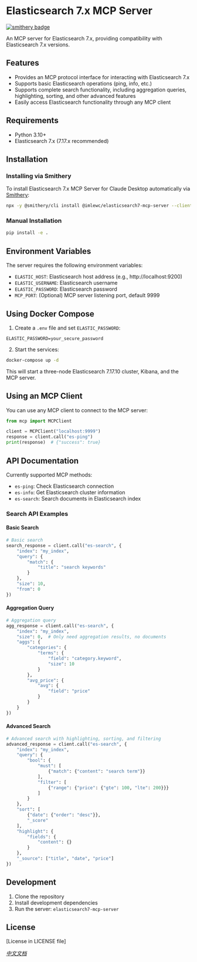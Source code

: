# Elasticsearch 7.x MCP Server

[![smithery badge](https://smithery.ai/badge/@imlewc/elasticsearch7-mcp-server)](https://smithery.ai/server/@imlewc/elasticsearch7-mcp-server)

An MCP server for Elasticsearch 7.x, providing compatibility with Elasticsearch 7.x versions.

## Features

- Provides an MCP protocol interface for interacting with Elasticsearch 7.x
- Supports basic Elasticsearch operations (ping, info, etc.)
- Supports complete search functionality, including aggregation queries, highlighting, sorting, and other advanced features
- Easily access Elasticsearch functionality through any MCP client

## Requirements

- Python 3.10+
- Elasticsearch 7.x (7.17.x recommended)

## Installation

### Installing via Smithery

To install Elasticsearch 7.x MCP Server for Claude Desktop automatically via [Smithery](https://smithery.ai/server/@imlewc/elasticsearch7-mcp-server):

```bash
npx -y @smithery/cli install @imlewc/elasticsearch7-mcp-server --client claude
```

### Manual Installation
```bash
pip install -e .
```

## Environment Variables

The server requires the following environment variables:

- `ELASTIC_HOST`: Elasticsearch host address (e.g., http://localhost:9200)
- `ELASTIC_USERNAME`: Elasticsearch username
- `ELASTIC_PASSWORD`: Elasticsearch password
- `MCP_PORT`: (Optional) MCP server listening port, default 9999

## Using Docker Compose

1. Create a `.env` file and set `ELASTIC_PASSWORD`:

```
ELASTIC_PASSWORD=your_secure_password
```

2. Start the services:

```bash
docker-compose up -d
```

This will start a three-node Elasticsearch 7.17.10 cluster, Kibana, and the MCP server.

## Using an MCP Client

You can use any MCP client to connect to the MCP server:

```python
from mcp import MCPClient

client = MCPClient("localhost:9999")
response = client.call("es-ping")
print(response)  # {"success": true}
```

## API Documentation

Currently supported MCP methods:

- `es-ping`: Check Elasticsearch connection
- `es-info`: Get Elasticsearch cluster information
- `es-search`: Search documents in Elasticsearch index

### Search API Examples

#### Basic Search
```python
# Basic search
search_response = client.call("es-search", {
    "index": "my_index",
    "query": {
        "match": {
            "title": "search keywords"
        }
    },
    "size": 10,
    "from": 0
})
```

#### Aggregation Query
```python
# Aggregation query
agg_response = client.call("es-search", {
    "index": "my_index",
    "size": 0,  # Only need aggregation results, no documents
    "aggs": {
        "categories": {
            "terms": {
                "field": "category.keyword",
                "size": 10
            }
        },
        "avg_price": {
            "avg": {
                "field": "price"
            }
        }
    }
})
```

#### Advanced Search
```python
# Advanced search with highlighting, sorting, and filtering
advanced_response = client.call("es-search", {
    "index": "my_index",
    "query": {
        "bool": {
            "must": [
                {"match": {"content": "search term"}}
            ],
            "filter": [
                {"range": {"price": {"gte": 100, "lte": 200}}}
            ]
        }
    },
    "sort": [
        {"date": {"order": "desc"}},
        "_score"
    ],
    "highlight": {
        "fields": {
            "content": {}
        }
    },
    "_source": ["title", "date", "price"]
})
```

## Development

1. Clone the repository
2. Install development dependencies
3. Run the server: `elasticsearch7-mcp-server`

## License

[License in LICENSE file]

*[中文文档](README-cn.md)* 